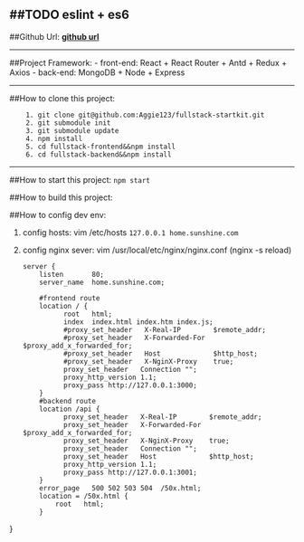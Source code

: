 ##TODO
eslint +  es6
---

##Github Url:
**[github url](https://github.com/Aggie123/fullstack-startkit)**

---

##Project Framework:
	- front-end: React + React Router + Antd + Redux + Axios
	- back-end: MongoDB + Node + Express

---

##How to clone this project:

```
	1. git clone git@github.com:Aggie123/fullstack-startkit.git
	2. git submodule init
	3. git submodule update
	4. npm install
	5. cd fullstack-frontend&&npm install
	6. cd fullstack-backend&&npm install

```
---

##How to start this project:
`npm start`

##How to build this project:


##How to config dev env:
1. config hosts:
    vim /etc/hosts
    `127.0.0.1 home.sunshine.com`

2. config nginx sever:
    vim /usr/local/etc/nginx/nginx.conf
    (nginx -s reload)
    ```
    server {
        listen       80;
        server_name  home.sunshine.com;

        #frontend route
        location / {
              root   html;
              index  index.html index.htm index.js;
              #proxy_set_header   X-Real-IP        $remote_addr;
              #proxy_set_header   X-Forwarded-For  $proxy_add_x_forwarded_for;
              #proxy_set_header   Host             $http_host;
              #proxy_set_header   X-NginX-Proxy    true;
              proxy_set_header   Connection "";
              proxy_http_version 1.1;
              proxy_pass http://127.0.0.1:3000;
        }
        #backend route
        location /api {
              proxy_set_header   X-Real-IP        $remote_addr;
              proxy_set_header   X-Forwarded-For  $proxy_add_x_forwarded_for;
              proxy_set_header   X-NginX-Proxy    true;
              proxy_set_header   Connection "";
              proxy_set_header   Host             $http_host;
              proxy_http_version 1.1;
              proxy_pass http://127.0.0.1:3001;
        }
        error_page   500 502 503 504  /50x.html;
        location = /50x.html {
            root   html;
        }
  }
  ```